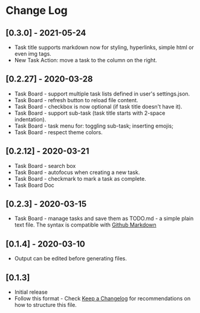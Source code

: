 # Change Log

## [0.3.0] - 2021-05-24

- Task title supports markdown now for styling, hyperlinks, simple html or even img tags.
- New Task Action: move a task to the column on the right.

## [0.2.27] - 2020-03-28

- Task Board - support multiple task lists defined in user's settings.json.
- Task Board - refresh button to reload file content.
- Task Board - checkbox is now optional (if task title doesn't have it).
- Task Board - support sub-task (task title starts with 2-space indentation).
- Task Board - task menu for: toggling sub-task; inserting emojis;
- Task Board - respect theme colors.

## [0.2.12] - 2020-03-21

- Task Board - search box
- Task Board - autofocus when creating a new task.
- Task Board - checkmark to mark a task as complete.
- Task Board Doc

## [0.2.3] - 2020-03-15

- Task Board - manage tasks and save them as TODO.md - a simple plain text file. The syntax is compatible with [Github Markdown](https://bit.ly/2wBp1Mk)

## [0.1.4] - 2020-03-10

- Output can be edited before generating files.

## [0.1.3]

- Initial release
- Follow this format - Check [Keep a Changelog](http://keepachangelog.com/) for recommendations on how to structure this file.
